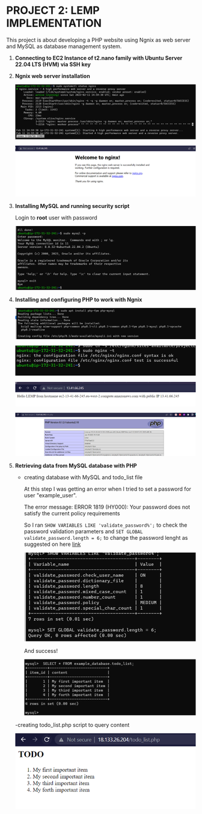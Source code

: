 # **PROJECT 2: LEMP IMPLEMENTATION**

This project is about developing a PHP website using Ngnix as web server and MySQL as database management system.

1. **Connecting to EC2 Instance of t2.nano family with Ubuntu Server 22.04 LTS (HVM) via SSH key** 

2. **Ngnix web server installation**
    
    ![ngnix install](./images/nginx_install.png)

    ![ngnix install](./images/Nginxresponse.png)

3. **Installing MySQL and running security script**

    Login to **root** user with password

    ![mysql installation](./images/login_MySQL.png)

4. **Installing and configuring PHP to work with Ngnix**

    ![php installation](./images/php_install.png)

    ![php installation](./images/testing_configuration.png)

    ![php installation](./images/testing_website.png)

    ![php installation](./images/php_testing.png)

5. **Retrieving data from MySQL database with PHP**

    - creating database with MySQL and todo_list file

        At this step I was getting an error when I tried to set a password for user "example_user".

        The error message: ERROR 1819 (HY000): Your password does not satisfy the current policy requirements

        So I ran `SHOW VARIABLES LIKE 'validate_password%';` to check the password validation parameters and `SET GLOBAL validate_password.length = 6;` to change the password lenght as suggested on here [link](https://stackoverflow.com/questions/43094726/your-password-does-not-satisfy-the-current-policy-requirements)

        ![php installation](./images/mysql_error_fix.png)

        And success!

        ![php installation](./images/table_mysql.png)

    -creating todo_list.php script to query content 
        
    ![php script](./images/todo_list.png)








